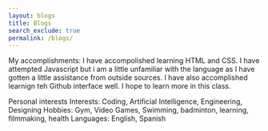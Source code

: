 ```yaml
---
layout: blogs 
title: Blogs
search_exclude: true
permalink: /blogs/
---
```

My accomplishments:
I have accompolished learning HTML and CSS.
I have attempted Javascript but i am a little unfamiliar with the language as I have gotten a little assistance from outside sources.
I have also accomplished learnign teh Github interface well. 
I hope to learn more in this class.

Personal interests 
Interests: Coding, Artificial Intelligence, Engineering, Designing 
Hobbies: Gym, Video Games, Swimming, badminton, learning, filmmaking, health 
Languages: English, Spanish 


